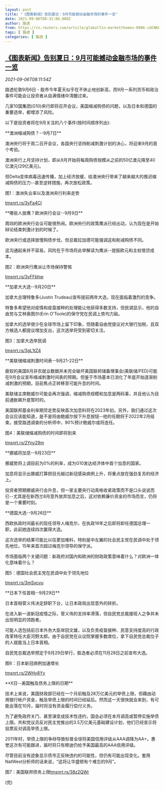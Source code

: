 ```yaml
---
layout: post
title: "《图表新闻》告别夏日：9月可能撼动金融市场的事件一览"
date: 2021-09-06T08:31:08.000Z
author: 路透
from: https://cn.reuters.com/article/globalfin-marketthemes-0906-idCNKBS2G20HN
tags: [ 路透 ]
categories: [ 路透 ]
---
```

<!--1630917068000-->
[《图表新闻》告别夏日：9月可能撼动金融市场的事件一览](https://cn.reuters.com/article/globalfin-marketthemes-0906-idCNKBS2G20HN)
------

<div>
<div><i>2021-09-06T08:11:54Z</i></div><p>路透伦敦9月6日 - 股市今年夏天似乎在不休止地创新高，而9月一系列货币和政治事件可能会让投资者从自满情绪中清醒过来。</p><p>几家10国集团(G10)央行即将召开会议，美国缩减购债的问题，以及日本和德国的重要选举，都增添了风险。</p><p>以下是投资者将在9月关注的八个事件(按时间顺序列出):</p><p>**澳洲缩减购债？--9月7日**</p><p>澳洲央行将于周二召开会议，各国央行坚持削减刺激计划的决心，将迎来9月的首个考验。</p><p>澳洲央行上月坚持计划，即从9月开始将每周购债规模从之前的50亿澳元降至40亿澳元(29亿美元)。</p><p>但Delta变体病毒迅速传播，加上经济放缓，给澳洲央行带来了越来越大的推迟缩减购债的压力--甚至逆转措施，再次放松政策。</p><p>图1：澳洲失业率以及澳洲央行利率走势</p><p><a href="https://tmsnrt.rs/3yFa4CI">tmsnrt.rs/3yFa4CI</a></p><p>**哪些人放鹰？欧洲央行会议--9月9日**</p><p>周四的欧洲央行会议可能很热闹。欧洲央行的政策鹰派已经出动，认为现在是开始辩论结束刺激计划的时候了。</p><p>欧洲央行或选择放慢购债步伐，但总裁拉加德可能强调这和削减购债不同。</p><p>这沟通起来并不容易。风险在于市场将此举解读为鹰派--提振欧元和主权借贷成本。</p><p>图2：欧洲央行鹰派让市场保持警惕</p><p><a href="https://tmsnrt.rs/3yFFbhw">tmsnrt.rs/3yFFbhw</a></p><p>**加拿大大选--9月20日**</p><p>加拿大总理特鲁多(Justin Trudeau)宣布提前两年大选，现在面临着激烈的竞争。</p><p>特鲁多希望他对疫情和疫苗接种的处理能让他获得多数支持，但民调显示，他的自由党与艾林奥图尔(Erin O’Toole)的保守党在民调上势均力敌。</p><p>加拿大的选举很少在全球市场上留下印象，但随着自由党提议对大银行加税，且双方候选人都提议增加支出，这次选举将受到密切关注。</p><p>图3：加拿大选举民调</p><p><a href="https://tmsnrt.rs/3gL1tZ4">tmsnrt.rs/3gL1tZ4</a></p><p>**美联储缩减刺激时间表--9月21-22日**</p><p>疲软的美国8月非农就业数据并未完全破坏美国联邦储备理事会(美联储/FED)可能在9月会议宣布缩减刺激时间表的预期。但鉴于市场基本已消化了年底开始逐渐削减刺激的预期，目前焦点正转移至可能升息的时间。</p><p>美联储主席鲍威尔可能会再次强调，缩减购债规模和加息是两码事，并且他认为目前通胀飙升是暂时的。</p><p>美国联邦基金利率期货走势反映首次加息料将在2023年初。另外，我们通过这次会议应该能知道，是不是将由鲍威尔按下升息按钮--他的任期将于2022年2月结束。接受路透调查的分析师中，90%预计鲍威尔或将连任。</p><p>图4：美联储缩减购债的时间即将到来</p><p><a href="https://tmsnrt.rs/2Yny29m">tmsnrt.rs/2Yny29m</a></p><p>**挪威将加息--9月23日**</p><p>挪威势将上调目前为0%的利率，成为G10发达经济体中首个加息的国家。</p><p>加息将显示出挪威打算把目光越过新冠感染病例上升，将重点放在强劲复苏的经济上。</p><p>投资者预期挪威央行会升息，但一家主要央行动真格收紧政策而不是口头说说而已--尤其是在新西兰8月意外放弃加息之后，这对依赖廉价资金的市场而言，仍将是一个重要时刻。</p><p>**德国大选--9月26日**</p><p>西欧执政时间最长的现任领导人梅克尔，在执政16年之后即将卸任德国总理一职，此前她连续四次赢得大选。</p><p>这次选举的结果可能比以往更加难料，特别是中左翼的社会民主党在民调中处于领先地位，15年来首次超过梅克尔领导的保守派。</p><p>市场面临两个关键问题：新政府对国内和欧洲的财政政策意味着什么？对欧洲一体化意味着什么？</p><p>图5：德国社会民主党在民调中处于领先地位</p><p><a href="https://tmsnrt.rs/3mSxcvu">tmsnrt.rs/3mSxcvu</a></p><p>**日本下任首相--9月29日**</p><p>日本首相菅义伟决定辞职下台，让日本政局出现意外的转折。</p><p>在进入新一波新冠疫情之际，菅义伟的支持率滑落，但自民党总裁接班人之争并未出现明显的领跑者。</p><p>可能人选包括前日本外务大臣岸田文雄，以及负责疫苗接种、民意支持度高的行政改革特任大臣河野太郎。由于自民党在众议院掌握多数席位，拿下自民党总裁位子的人就能当上日本首相。</p><p>自民党总裁选举预定于9月29日举行，胜选者必须在11月28日之前宣布大选。</p><p>图6：日本新冠病例加速增长</p><p><a href="https://tmsnrt.rs/2WHy8Yv">tmsnrt.rs/2WHy8Yv</a></p><p>**X日--美国触及债务上限的日期**</p><p>技术上来说，美国财政部已经在一个月前触及28万亿美元的举债上限，但藉由动用银行帐户资金，触及举债上限的时间已经延后。然而这一天很快就会来到，有可能会落在10月，届时将没有资金履行偿付义务。</p><p>为了避免政府关门、甚至演变成技术性违约，国会必须在本月调高或暂停实施举债上限。共和党议员反对民主党推出的3.5万亿美元基础建设计划，他们已经宣示将投票反对调高举债上限。</p><p>2011年时，举债上限的争辩导致标普全球将美国信用评级从AAA调降为AA+。惠誉这次有可能跟进，届时将只有穆迪仍给予美国最高的AAA信用评级。</p><p>尽管目前没有迹象显示债市正反映违约的可能性，但仍有可能出现变化。套用NatWest分析师的话来说，“这将让华盛顿有个难忘的9月”。</p><p>图7：美国联邦债务上限<a href="https://tmsnrt.rs/38z2QWr">tmsnrt.rs/38z2QWr</a></p><p>(完)</p>
</div>
